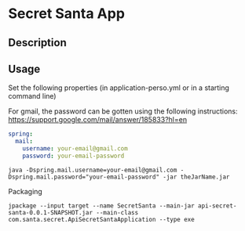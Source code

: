 # Secret Santa App

## Description


## Usage
Set the following properties (in application-perso.yml or in a starting command line)

For gmail, the password can be gotten using the following instructions: https://support.google.com/mail/answer/185833?hl=en

```yaml
spring:
  mail:
    username: your-email@gmail.com
    password: your-email-password
```

```shell
java -Dspring.mail.username=your-email@gmail.com -Dspring.mail.password="your-email-password" -jar theJarName.jar
```

Packaging
```shell
jpackage --input target --name SecretSanta --main-jar api-secret-santa-0.0.1-SNAPSHOT.jar --main-class com.santa.secret.ApiSecretSantaApplication --type exe
```